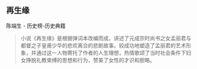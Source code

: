 ## 再生缘

陈端生  -  历史榜-历史典籍

> 小说《再生缘》是根据弹词本改编而成，讲述了元成宗时尚书之女孟丽君与都督之子皇甫少华的悲欢离合的悲剧故事。较成功地塑造了孟丽君的艺术形象，并通过这一人物寄托了作者的人生理想，热情歌颂了当时社会条件下妇女挣脱礼教束缚的思想和行为，赞美了女性的才识和胆略。
